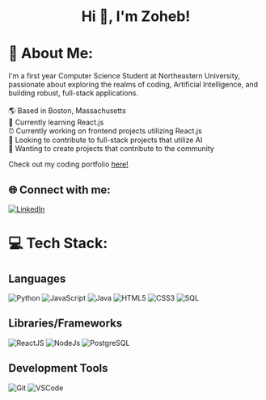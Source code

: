 <h1 align="center">
Hi 👋, I'm Zoheb!
</h1>

# 💫 About Me:
I'm a first year Computer Science Student at Northeastern University, passionate about exploring the realms of coding, Artificial Intelligence, and building robust, full-stack applications.
  <br/>
  <br/>🌎  Based in Boston, Massachusetts
  <br/>🔭  Currently learning React.js
  <br/>⏰  Currently working on frontend projects utilizing React.js
  <br/>🤖  Looking to contribute to full-stack projects that utilize AI
  <br/>🚀  Wanting to create projects that contribute to the community

  Check out my coding portfolio [here!](https://zoheba-portfolio.vercel.app/)

## 🌐 Connect with me:
[![LinkedIn](https://img.shields.io/badge/LinkedIn-%230077B5.svg?logo=linkedin&logoColor=white)](https://linkedin.com/in/zoheb-akhtar-593051284) 

# 💻 Tech Stack:

## Languages

![Python](https://img.shields.io/badge/python-3670A0?style=for-the-badge&logo=python&logoColor=ffdd54) ![JavaScript](https://camo.githubusercontent.com/29d02b3669d6450d67e043cf5909e740dcb94c1e2306d88ac48b15b4ec55dc65/68747470733a2f2f696d672e736869656c64732e696f2f62616467652f6a6176617363726970742d2532333332333333302e7376673f7374796c653d666f722d7468652d6261646765266c6f676f3d6a617661736372697074266c6f676f436f6c6f723d253233463744463145) ![Java](https://img.shields.io/badge/java-%23ED8B00.svg?style=for-the-badge&logo=openjdk&logoColor=white) ![HTML5](https://img.shields.io/badge/html5-%23E34F26.svg?style=for-the-badge&logo=html5&logoColor=white) ![CSS3](https://img.shields.io/badge/css3-%231572B6.svg?style=for-the-badge&logo=css3&logoColor=white) ![SQL](https://camo.githubusercontent.com/4949fe954bbdfb18d817aa3045bc8a6cc619291bd6942b9d3a561741c3b58c61/68747470733a2f2f696d672e736869656c64732e696f2f62616467652f73716c2d2532333037343035652e7376673f7374796c653d666f722d7468652d6261646765266c6f676f3d706f737467726573716c266c6f676f436f6c6f723d7768697465)

## Libraries/Frameworks
![ReactJS](https://camo.githubusercontent.com/f93e05694a6f01f2f6a37713a454a942442a5ff2b33083891096a6f7e57842f8/68747470733a2f2f696d672e736869656c64732e696f2f62616467652f72656163742d2532333230323332612e7376673f7374796c653d666f722d7468652d6261646765266c6f676f3d7265616374266c6f676f436f6c6f723d253233363144414642) ![NodeJs](https://camo.githubusercontent.com/8477a50d7210f0f3bf15fbe5b44809296b75f2101a2927818599d72c8ea72cef/68747470733a2f2f696d672e736869656c64732e696f2f62616467652f6e6f64652e6a732d3644413535463f7374796c653d666f722d7468652d6261646765266c6f676f3d6e6f64652e6a73266c6f676f436f6c6f723d7768697465) ![PostgreSQL](https://camo.githubusercontent.com/4aed80090cf6326364d8fbc173e9d307293da717b071823b37d3514afcbcd98e/68747470733a2f2f696d672e736869656c64732e696f2f62616467652f506f737467726553514c2d3331363139323f7374796c653d666f722d7468652d6261646765266c6f676f3d706f737467726573716c266c6f676f436f6c6f723d7768697465)

## Development Tools
![Git](https://camo.githubusercontent.com/94d83dc5838e2784bee25fe9e019bc2fda128676f32cef2f06baa0f6f3849b8c/68747470733a2f2f696d672e736869656c64732e696f2f62616467652f6769742d2532334630353033332e7376673f7374796c653d666f722d7468652d6261646765266c6f676f3d676974266c6f676f436f6c6f723d7768697465) ![VSCode](https://img.shields.io/badge/vs%20code-0047ab?style=for-the-badge)


<!-- Proudly created with GPRM ( https://gprm.itsvg.in ) -->


